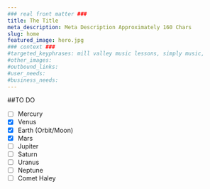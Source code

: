 ```yaml
---
### real front matter ###
title: The Title
meta_description: Meta Description Approximately 160 Chars
slug: home
featured_image: hero.jpg
### context ###
#targeted_keyphrases: mill valley music lessons, simply music,
#other_images:
#outbound_links:
#user_needs:
#business_needs:
---
```

##TO DO

- [ ] Mercury
- [x] Venus
- [x] Earth (Orbit/Moon)
- [x] Mars
- [ ] Jupiter
- [ ] Saturn
- [ ] Uranus
- [ ] Neptune
- [ ] Comet Haley
